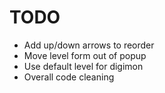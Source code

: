 # TODO
- Add up/down arrows to reorder
- Move level form out of popup
- Use default level for digimon
- Overall code cleaning